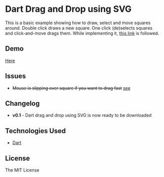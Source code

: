 # Dart Drag and Drop using SVG
This is a basic example showing how to draw, select and move squares around. Double click draws a new square. One click (de)selects squares and click-and-move drags them. While implementing it, [this link](http://svg-whiz.com/svg/DragAndDrop.svg) is followed.

## Demo
[Here](http://mertemin.github.io/dart-drag-and-drop-svg/)

## Issues
* ~~Mouse is slipping over square if you want to drag fast~~ [see](http://stackoverflow.com/questions/20451699/dart-svg-drag-and-drop-slipping-mouse)

## Changelog
* **v0.1** - Dart drag and drop using SVG is now ready to be downloaded

## Technologies Used
* [Dart](http://www.dartlang.org)

## License
The MIT License